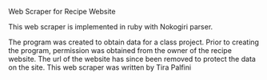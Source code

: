 Web Scraper for Recipe Website

This web scraper is implemented in ruby with Nokogiri parser.

The program was created to obtain data for a class project. 
Prior to creating the program, permission was obtained from the owner of the recipe website. 
The url of the website has since been removed to protect the data on the site.
This web scraper was written by Tira Palfini

